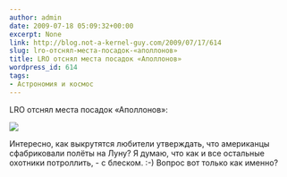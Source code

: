 ```yaml
---
author: admin
date: 2009-07-18 05:09:32+00:00
excerpt: None
link: http://blog.not-a-kernel-guy.com/2009/07/17/614
slug: lro-отснял-места-посадок-«аполлонов»
title: LRO отснял места посадок «Аполлонов»
wordpress_id: 614
tags:
- Астрономия и космос
---
```


LRO отснял места посадок «Аполлонов»:

[![](http://www.nasa.gov/images/content/369315main_lroc_apollo11_226new.jpg)](http://www.nasa.gov/mission_pages/LRO/main/index.html)

Интересно, как выкрутятся любители утверждать, что американцы сфабриковали полёты на Луну? Я думаю, что как и все остальные охотники потроллить, - с блеском. :-) Вопрос вот только как именно?

